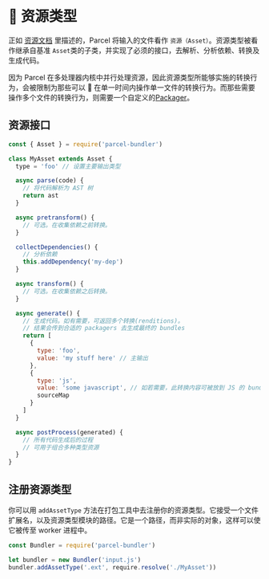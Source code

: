 # 📝 资源类型

正如 [资源文档](assets.html) 里描述的，Parcel 将输入的文件看作 `资源（Asset）`。资源类型被看作继承自基准 `Asset`类的子类，并实现了必须的接口，去解析、分析依赖、转换及生成代码。

因为 Parcel 在多处理器内核中并行处理资源，因此资源类型所能够实施的转换行为，会被限制为那些可以  在单一时间内操作单一文件的转换行为。而那些需要操作多个文件的转换行为，则需要一个自定义的[Packager](packagers.html)。

## 资源接口

```javascript
const { Asset } = require('parcel-bundler')

class MyAsset extends Asset {
  type = 'foo' // 设置主要输出类型

  async parse(code) {
    // 将代码解析为 AST 树
    return ast
  }

  async pretransform() {
    // 可选。在收集依赖之前转换。
  }

  collectDependencies() {
    // 分析依赖
    this.addDependency('my-dep')
  }

  async transform() {
    // 可选。在收集依赖之后转换。
  }

  async generate() {
    // 生成代码。如有需要，可返回多个转换(renditions)。
    // 结果会传到合适的 packagers 去生成最终的 bundles
    return [
      {
        type: 'foo',
        value: 'my stuff here' // 主输出
      },
      {
        type: 'js',
        value: 'some javascript', // 如若需要，此转换内容可被放到 JS 的 bundle 中
        sourceMap
      }
    ]
  }

  async postProcess(generated) {
    // 所有代码生成后的过程
    // 可用于组合多种类型资源
  }
}
```

## 注册资源类型

你可以用 `addAssetType` 方法在打包工具中去注册你的资源类型。它接受一个文件扩展名，以及资源类型模块的路径。它是一个路径，而非实际的对象，这样可以使它被传至 worker 进程中。

```javascript
const Bundler = require('parcel-bundler')

let bundler = new Bundler('input.js')
bundler.addAssetType('.ext', require.resolve('./MyAsset'))
```
